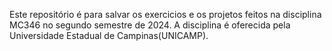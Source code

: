 Este repositório é para salvar os exercicios e os projetos feitos na disciplina MC346 no segundo semestre de 2024.
A disciplina é oferecida pela Universidade Estadual de Campinas(UNICAMP).

